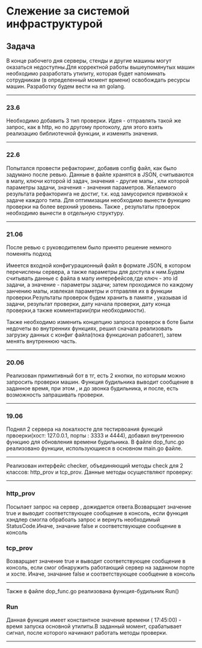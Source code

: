 
# Слежение за системой инфраструктурой
## Задача
В конце рабочего дня серверы, стенды и другие машины могут оказаться недоступны.Для корректной работы вышеупомянутых машин необходимо разработать утилиту, которая будет напоминать сотрудникам (в определенный момент врмени) освобождать ресурсы машин. Разработку будем вести на яп golang. 
___
### 23.6
Необходимо добавить 3 тип проверки. Идея - отправлять такой же запрос, как в http, но по другому протоколу, для этого взять реализацию библиотечной функции, и изменить значения.
___
### 22.6
Попытался провести рефакторинг, добавив config файл, как было задумано после ревью. Данные в файле хранятся в JSON, считываются в мапу, ключи которой id задач, значения - другие мапы , кли которой параметры задачи, значения - значения параметров. Желаемого результата рефакторинга не достиг, т.к. код замусорился привязкой к задаче каждого типа. Для оптимизации необходимо вынести функцию проверки на более верхний уровень. Также , результаты првоерок необходимо вынести в отдельную структуру.
___
### 21.06
После ревью с руководителем  было принято решение немного поменять подход

Имеется входной конфигурационный файл в формате JSON, в котором перечислены сервера, а также параметры для доступа к ним.Будем считывать данные с файла в мапу интерефейсов,где ключ - это id задачи, а значение - параметры задачи; затем проходимся по каждому занчению мапы, извлекая параметры и отправляя их в функции проверки.Результаты проверок будем хранить в памяти , указывая id задачи, результат проверки, дату начала проверки, дату конца проверки,а также комментарии(при необходимости).

Также необходимо изменить концепцию запроса проверок в боте
Были недочеты во внутренних функциях, решил сначала реализовать загрузку данных с конфиг файла(пока функционал рабоатет), затем менять внутреннюю часть.
___
### 20.06
Реализован примитивный бот в тг, есть 2 кнопки, по которым можно запросить проверки машин. Функция будильника выводит сообщение в заданное время, при этом , и до звонка будильника, и после, есть возможность запрашивать проверки.
___
### 19.06
Поднял 2 сервера на локалхосте для тестирвоания функций првоерки(хост: 127.0.0.1, порты : 3333 и 4444), добавил внутреннюю функцию для обновления времени будильника.
В файле dop_func.go реализовано функции, использующиеся в основном main.go файле.
___
Реализован интерфейс checker, объединяющий методы check для 2 классов: http_prov и tcp_prov. Данные методы осуществляют проверку:
___
### http_prov
Посылает запрос на сервер , дожидается ответа.Возварщает значение true и выводит соответствующее сообщение в консоль, если функция хэндлер смогла обрабоать запрос и вернуть необходимый StatusCode.Иначе, значание false и соответствующее сообщение в консоль
### tcp_prov
Возварщает значение true и выводит соответствующее сообщение в консоль, если смог обнаружить работающий сервер на заданном порте и хосте. Иначе, значание false и соответствующее сообщение в консоль
___
Также в файле dop_func.go реализована функция-будильник Run()
### Run
Данная функция имеет константное значение времени ( 17:45:00) - время запуска основной утилиты.В заданный момент, срабатывает сигнал, после которого начинают работать методы проверки.
___